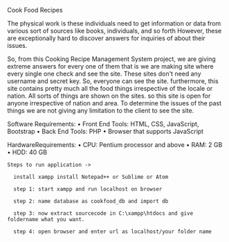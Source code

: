 Cook Food Recipes

  The physical work is these individuals need to get information or data from various sort of sources like books, individuals, and so forth However, these are exceptionally hard to discover answers for inquiries of about their issues. 
  
  So, from this Cooking Recipe Management System project, we are giving extreme answers for every one of them that is we are making site where every single one check and see the site. These sites don't need any username and secret key. So, everyone can see the site. furthermore, this site contains pretty much all the food things irrespective of the locale or nation. All sorts of things are shown on the sites. so this site is open for anyone irrespective of nation and area. To determine the issues of the past things we are not giving any limitation to the client to see the site.
  
   Software Requirements:
      • Front End Tools: HTML, CSS, JavaScript, Bootstrap
      • Back End Tools: PHP
      • Browser that supports JavaScript
      
   HardwareRequirements:
      • CPU: Pentium processor and above
      • RAM: 2 GB
      • HDD: 40 GB
    
    
    Steps to run application ->
  
      install xampp install Notepad++ or Sublime or Atom

      step 1: start xampp and run localhost on browser

      step 2: name database as cookfood_db and import db

      step 3: now extract sourcecode in C:\xampp\htdocs and give foldername what you want.

      step 4: open browser and enter url as localhost/your folder name
    
 
